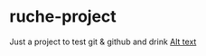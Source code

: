 # ruche-project
Just a project to test git &amp; github and drink [Alt text](https://img.m2icondb.com/alcohol.png)
